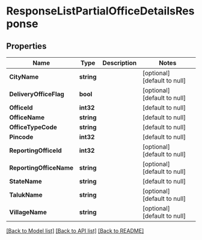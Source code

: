 # ResponseListPartialOfficeDetailsResponse

## Properties
Name | Type | Description | Notes
------------ | ------------- | ------------- | -------------
**CityName** | **string** |  | [optional] [default to null]
**DeliveryOfficeFlag** | **bool** |  | [optional] [default to null]
**OfficeId** | **int32** |  | [default to null]
**OfficeName** | **string** |  | [default to null]
**OfficeTypeCode** | **string** |  | [default to null]
**Pincode** | **int32** |  | [default to null]
**ReportingOfficeId** | **int32** |  | [optional] [default to null]
**ReportingOfficeName** | **string** |  | [optional] [default to null]
**StateName** | **string** |  | [default to null]
**TalukName** | **string** |  | [optional] [default to null]
**VillageName** | **string** |  | [optional] [default to null]

[[Back to Model list]](../README.md#documentation-for-models) [[Back to API list]](../README.md#documentation-for-api-endpoints) [[Back to README]](../README.md)


